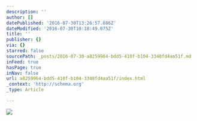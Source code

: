 ```yaml
---
description: ''
author: []
datePublished: '2016-07-30T13:26:57.886Z'
dateModified: '2016-07-30T10:18:49.075Z'
title: ''
publisher: {}
via: {}
starred: false
sourcePath: _posts/2016-07-30-a8259964-bdd5-410f-b104-3348fd4aa51f.md
inFeed: true
hasPage: true
inNav: false
url: a8259964-bdd5-410f-b104-3348fd4aa51f/index.html
_context: 'http://schema.org'
_type: Article

---
```

![](https://the-grid-user-content.s3-us-west-2.amazonaws.com/ea9c8522-caf0-4c19-a2c5-2e87c4900d5b.jpg)